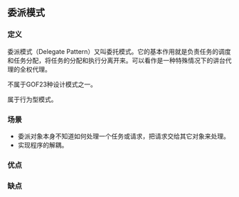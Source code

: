 ## 委派模式

### 定义
委派模式（Delegate Pattern）又叫委托模式。它的基本作用就是负责任务的调度和任务分配，将任务的分配和执行分离开来。可以看作是一种特殊情况下的讲台代理的全权代理。

不属于GOF23种设计模式之一。

属于行为型模式。

### 场景
* 委派对象本身不知道如何处理一个任务或请求，把请求交给其它对象来处理。
* 实现程序的解耦。 

### 优点


### 缺点